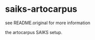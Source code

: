 saiks-artocarpus
================

see README.original for more information

the artocarpus SAIKS setup. 
